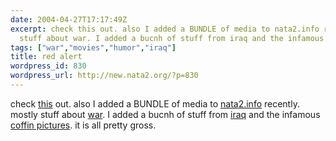 ```yaml
---
date: 2004-04-27T17:17:49Z
excerpt: check this out. also I added a BUNDLE of media to nata2.info recently. mostly
  stuff about war. I added a bucnh of stuff from iraq and the infamous coffin pict...
tags: ["war","movies","humor","iraq"]
title: red alert
wordpress_id: 830
wordpress_url: http://new.nata2.org/?p=830
---
```


check <a href="http://nata2.info/humor/movies/red_alert.mov">this</a> out. also I added a BUNDLE of media to <a href="http://nata2.info/">nata2.info</a> recently. mostly stuff about <a href="http://nata2.info/?path=war">war</a>. I added a bucnh of stuff from <a href="http://nata2.info/?path=war%2Firaq_war">iraq</a> and the infamous <a href="http://nata2.info/?path=war%2Fcoffin_photos">coffin pictures</a>. it is all pretty gross. 
